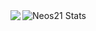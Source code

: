 <img src="https://github-readme-stats.vercel.app/api?username=HongMuchang&show_icons=true&theme=vue-dark" alt="Neos21 Stats">
  <img align="left" src="https://github-readme-stats.vercel.app/api/top-langs/?username=HongMuchang" />
